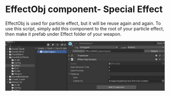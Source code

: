 # EffectObj component- Special Effect



EffectObj is used for particle effect, but it will be reuse again and again. To use this script, simply add this component to the root of your particle effect, then make it prefab under Effect folder of your weapon.



![image-20220720184519102](effectobj/image-20220720184519102.png)







